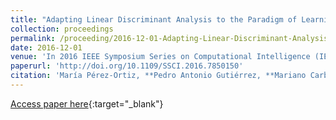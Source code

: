```yaml
---
title: "Adapting Linear Discriminant Analysis to the Paradigm of Learning from Label Proportions"
collection: proceedings
permalink: /proceeding/2016-12-01-Adapting-Linear-Discriminant-Analysis-to-the-Paradigm-of-Learning-from-Label-Proportions
date: 2016-12-01
venue: 'In 2016 IEEE Symposium Series on Computational Intelligence (IEEE SSCI 2016)'
paperurl: 'http://doi.org/10.1109/SSCI.2016.7850150'
citation: 'María Pérez-Ortiz, **Pedro Antonio Gutiérrez, **Mariano Carbonero-Ruz, César Hervás-Martínez, &quot;Adapting Linear Discriminant Analysis to the Paradigm of Learning from Label Proportions.&quot; In 2016 IEEE Symposium Series on Computational Intelligence (IEEE SSCI 2016), 2016, Athens, Greece, pp.1--7.'
---
```

[Access paper here](http://doi.org/10.1109/SSCI.2016.7850150){:target="_blank"}
